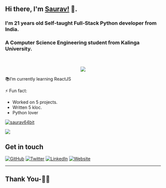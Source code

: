 ## Hi there, I'm [Saurav!](https://www.sauravganguly.in) 👋.
### I'm 21 years old Self-taught Full-Stack Python developer from India. 
### A Computer Science Engineering student from Kalinga University.

<br/>

<p align="center">
  <img src="https://github.com/SauravGanguly/SauravGanguly/blob/master/dino.gif">
</p>

📚I’m currently learning ReactJS <br>

⚡ Fun fact:
* Worked on 5 projects.
* Written 5 kloc.
* Python lover


[![saurav64bit](https://github-readme-stats.vercel.app/api?username=saurav64bit&show_icons=true&title_color=fff&icon_color=79ff97&text_color=9f9f9f&bg_color=151515)](https://github.com/saurav64bit)

<p>
<img src="https://github-readme-stats.vercel.app/api/top-langs/?username=saurav64bit&layout=compact&hide=java&hide_title=true"/>
</p>

## Get in touch
<p align="left">
	<a href="https://github.com/saurav64bit"><img src="https://img.shields.io/github/followers/saurav64bit?label=Follow&style=social" alt="GitHub"></a>
	<a href="https://twitter.com/saurav64bit"><img src="https://img.shields.io/twitter/follow/saurav64bit?label=Twitter&style=social" alt="Twitter"></a>
	<a href="https://www.linkedin.com/in/saurav64bit"><img src="https://img.shields.io/badge/LinkedIn--_.svg?style=social&logo=linkedin" alt="LinkedIn"></a>
  	<a href="https://www.sauravganguly.in"><img src="https://img.shields.io/badge/Website-sauravganguly.in-blue" alt="Website"></a>
</p>

<!--
<p align="left">
	<a href="https://twitter.com/saurav64bit">
		<img align="left" alt="Twitter" width="22px" src="https://cdn.jsdelivr.net/npm/simple-icons@v3/icons/twitter.svg" />
	</a>
	<a href="https://www.linkedin.com/in/saurav64bit">
		<img align="left" alt="Linkedin" width="22px" src="https://cdn.jsdelivr.net/npm/simple-icons@v3/icons/linkedin.svg" />
	</a>
	<a href="https://t.me/sauravganguly">
		<img align="left" alt="Telegram" width="22px" src="https://cdn.jsdelivr.net/npm/simple-icons@v3/icons/telegram.svg" />
	</a>
	<a href="https://www.reddit.com/user//">
		<img align="left" alt=" Reddit" width="22px" src="https://cdn.jsdelivr.net/npm/simple-icons@v3/icons/reddit.svg" />
	</a>
	<a href="https://leetcode.com//">
		<img align="left" alt="Leetcode" width="22px" src="https://cdn.jsdelivr.net/npm/simple-icons@v3/icons/leetcode.svg" />
	</a>
	<a href="https://www.codechef.com/users/saurav">
		<img align="left" alt=" Codechef" width="22px" src="https://cdn.jsdelivr.net/npm/simple-icons@v3/icons/codechef.svg" />
	</a>
</p>
-->

***********************************

## Thank You-🙏🏼
